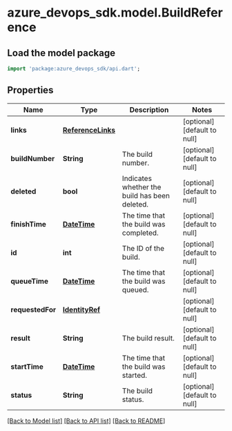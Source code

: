 # azure_devops_sdk.model.BuildReference

## Load the model package
```dart
import 'package:azure_devops_sdk/api.dart';
```

## Properties
Name | Type | Description | Notes
------------ | ------------- | ------------- | -------------
**links** | [**ReferenceLinks**](ReferenceLinks.md) |  | [optional] [default to null]
**buildNumber** | **String** | The build number. | [optional] [default to null]
**deleted** | **bool** | Indicates whether the build has been deleted. | [optional] [default to null]
**finishTime** | [**DateTime**](DateTime.md) | The time that the build was completed. | [optional] [default to null]
**id** | **int** | The ID of the build. | [optional] [default to null]
**queueTime** | [**DateTime**](DateTime.md) | The time that the build was queued. | [optional] [default to null]
**requestedFor** | [**IdentityRef**](IdentityRef.md) |  | [optional] [default to null]
**result** | **String** | The build result. | [optional] [default to null]
**startTime** | [**DateTime**](DateTime.md) | The time that the build was started. | [optional] [default to null]
**status** | **String** | The build status. | [optional] [default to null]

[[Back to Model list]](../README.md#documentation-for-models) [[Back to API list]](../README.md#documentation-for-api-endpoints) [[Back to README]](../README.md)


